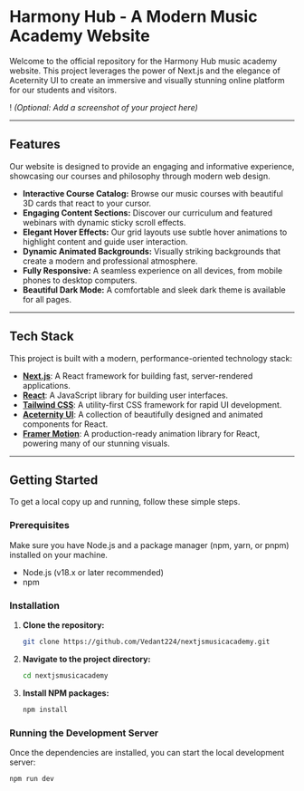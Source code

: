 # Harmony Hub - A Modern Music Academy Website

Welcome to the official repository for the Harmony Hub music academy website. This project leverages the power of Next.js and the elegance of Aceternity UI to create an immersive and visually stunning online platform for our students and visitors.

!
*(Optional: Add a screenshot of your project here)*

---

## Features

Our website is designed to provide an engaging and informative experience, showcasing our courses and philosophy through modern web design.

-   **Interactive Course Catalog:** Browse our music courses with beautiful 3D cards that react to your cursor.
-   **Engaging Content Sections:** Discover our curriculum and featured webinars with dynamic sticky scroll effects.
-   **Elegant Hover Effects:** Our grid layouts use subtle hover animations to highlight content and guide user interaction.
-   **Dynamic Animated Backgrounds:** Visually striking backgrounds that create a modern and professional atmosphere.
-   **Fully Responsive:** A seamless experience on all devices, from mobile phones to desktop computers.
-   **Beautiful Dark Mode:** A comfortable and sleek dark theme is available for all pages.

---

## Tech Stack

This project is built with a modern, performance-oriented technology stack:

-   **[Next.js](https://nextjs.org/)**: A React framework for building fast, server-rendered applications.
-   **[React](https://react.dev/)**: A JavaScript library for building user interfaces.
-   **[Tailwind CSS](https://tailwindcss.com/)**: A utility-first CSS framework for rapid UI development.
-   **[Aceternity UI](https://ui.aceternity.com/)**: A collection of beautifully designed and animated components for React.
-   **[Framer Motion](https://www.framer.com/motion/)**: A production-ready animation library for React, powering many of our stunning visuals.

---

## Getting Started

To get a local copy up and running, follow these simple steps.

### Prerequisites

Make sure you have Node.js and a package manager (npm, yarn, or pnpm) installed on your machine.

-   Node.js (v18.x or later recommended)
-   npm

### Installation

1.  **Clone the repository:**
    ```sh
    git clone https://github.com/Vedant224/nextjsmusicacademy.git
    ```

2.  **Navigate to the project directory:**
    ```sh
    cd nextjsmusicacademy
    ```

3.  **Install NPM packages:**
    ```sh
    npm install
    ```

### Running the Development Server

Once the dependencies are installed, you can start the local development server:

```sh
npm run dev